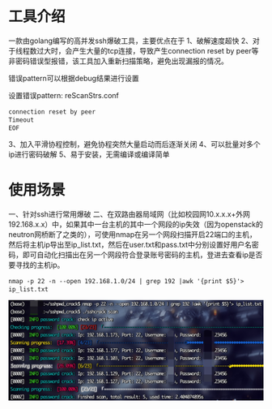 # 工具介绍
一款由golang编写的高并发ssh爆破工具，主要优点在于
1、破解速度超快
2、对于线程数过大时，会产生大量的tcp连接，导致产生connection reset by peer等非密码错误型报错，该工具加入重新扫描策略，避免出现漏报的情况。

错误pattern可以根据debug结果进行设置

设置错误pattern: reScanStrs.conf

```
connection reset by peer
Timeout
EOF
```

3、加入平滑协程控制，避免协程突然大量启动而后逐渐关闭
4、可以批量对多个ip进行密码破解
5、易于安装，无需编译或编译简单

# 使用场景

一、针对ssh进行常用爆破
二、在双路由器局域网（比如校园网10.x.x.x+外网192.168.x.x）中，如果其中一台主机的其中一个网段的ip失效（因为openstack的neutron网桥断了之类的），可使用nmap在另一个网段扫描开启22端口的主机，然后将主机ip导出至ip_list.txt，然后在user.txt和pass.txt中分别设置好用户名密码，即可自动化扫描出在另一个网段符合登录账号密码的主机，登进去查看ip是否要寻找的主机ip。

```shell
nmap -p 22 -n --open 192.168.1.0/24 | grep 192 |awk '{print $5}'> ip_list.txt
```

![image-20220627113650660](readme/image-20220627113650660.png)